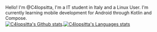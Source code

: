 Hello! I'm @C4lopsitta, I'm a IT student in Italy and a Linux User. I'm currently learning mobile development for Android through Kotlin and Compose.
<br />
<a href="https://github.com/anuraghazra/github-readme-stats">
  <img alt="C4lopsitta's Github stats" src="https://github-readme-stats.vercel.app/api?username=c4lopsitta&theme=rose_pine&show_icons=true&border_radius=16"  align="center" />
</a>
<a href="https://github.com/anuraghazra/github-readme-stats">
  <img alt="C4lopsitta's Languages stats" src="https://github-readme-stats.vercel.app/api/top-langs/?username=c4lopsitta&size_weight=0.5&count_weight=0.5&theme=rose_pine&show_icons=true&border_radius=16"  align="center" />
</a>
<br />
<!---
C4lopsitta/C4lopsitta is a ✨ special ✨ repository because its `README.md` (this file) appears on your GitHub profile.
You can click the Preview link to take a look at your changes.
--->
